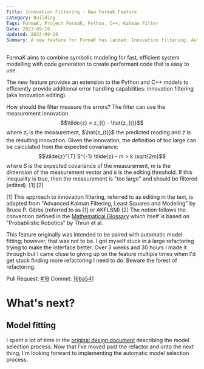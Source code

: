 ```yaml
---
Title: Innovation Filtering - New FormaK Feature
Category: Building
Tags: FormaK, Project FormaK, Python, C++, Kalman Filter
Date: 2023-09-19
Updated: 2023-09-19
Summary: A new feature for FormaK has landed: Innovation filtering. Automatically make Kalman Filters more robust.
---
```


FormaK aims to combine symbolic modeling for fast, efficient system modelling
with code generation to create performant code that is easy to use.

The new feature provides an extension to the Python and C++ models to
efficiently provide additional error handling capabilities: innovation
filtering (aka innovation editing).

How should the filter measure the errors? The filter can use the
measurement innovation $$\tilde{z} = z_{t} - \hat{z_{t}}$$ where $z_{t}$ is the
measurement, $\hat{z_{t}}$ the predicted reading and $\tilde{z}$ is the
resulting innovation. Given the innovation, the definition of too large can be
calculated from the expected covariance: $$\tilde{z}^{T} S^{-1} \tilde{z} - m >
k \sqrt{2m}$$ where $S$ is the expected covariance of the measurement, $m$ is
the dimension of the measurement vector and $k$ is the editing threshold. If
this inequality is true, then the measurement is "too large" and should be
filtered (edited). [1] [2]

[1] This approach to innovation filtering, referred to as editing in the text,
is adapted from "Advanced Kalman Filtering, Least Squares and Modeling" by
Bruce P. Gibbs (referred to as [1] or AKFLSM)
[2] The notion follows the convention defined in the
[Mathematical Glossary](../mathematical-glossary.md) which itself is based on
"Probabilistic Robotics" by Thrun et al.

This feature originally was intended to be paired with automatic model fitting;
however, that was not to be. I got myself stuck in a large refactoring trying
to make the interface better. Over 3 weeks and 30 hours I made it through but I
came close to giving up on the feature multiple times when I'd get stuck
finding more refactoring I need to do. Beware the forest of refactoring.

Pull Request: [#18](https://github.com/buckbaskin/formak/pull/18)
Commit: [16ba541](https://github.com/buckbaskin/formak/tree/16ba541e799dfe1b289618a7b27ec48847191172)

# What's next?

## Model fitting

I spent a lot of time in the 
[original design document](https://github.com/buckbaskin/formak/blob/16ba541e799dfe1b289618a7b27ec48847191172/docs/designs/innovation_filtering.md)
describing the model selection process. Now that I've moved past the refactor
and onto the next thing, I'm looking forward to implementing the automatic
model selection process.
